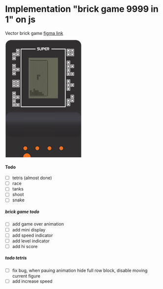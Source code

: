 # Implementation "brick game 9999 in 1" on js

Vector brick game [figma link](https://www.figma.com/file/2gC7AQj4kX9AqADoBxbwGl/Brick-Game)

<p align="center">
  
</p>

<img src="/public/gameplay-photo.png " width="250"/>

#### Todo
- [ ] tetris (almost done)
- [ ] race
- [ ] tanks
- [ ] shoot
- [ ] snake

##### brick game todo
- [ ] add game over animation
- [ ] add mini display
- [ ] add speed indicator
- [ ] add level indicator
- [ ] add hi score

##### todo tetris
- [ ] fix bug, when pauing animation hide full row block, disable moving current figure
- [ ] add increase speed 
